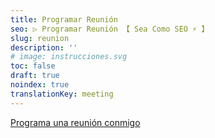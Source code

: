 ```yaml
---
title: Programar Reunión
seo: ▷ Programar Reunión 【 Sea Como SEO ⚡️ 】
slug: reunion
description: ''
# image: instrucciones.svg
toc: false
draft: true
noindex: true
translationKey: meeting
---
```


<!-- Principio del widget de enlace de Calendly -->
<link href="https://assets.calendly.com/assets/external/widget.css" rel="stylesheet">
<script src="https://assets.calendly.com/assets/external/widget.js" type="text/javascript" async></script>
<a href="" onclick="Calendly.initPopupWidget({url: 'https://calendly.com/lorensansol/seacomoseo'});return false;">Programa una reunión conmigo</a>
<!-- Final del widget de enlace de Calendly -->